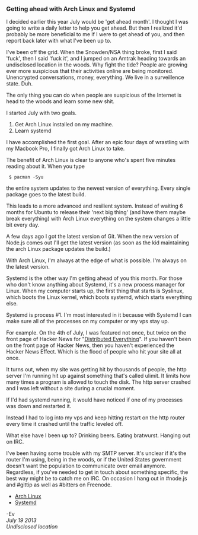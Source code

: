 ### Getting ahead with Arch Linux and Systemd

I decided earlier this year July would be 'get ahead month'. I thought I was going to write a daily letter to help you get ahead. But then I realized it'd probably be more beneficial to me if I were to get ahead of you, and then report back later with what I've been up to.

I've been off the grid. When the Snowden/NSA thing broke, first I said 'fuck', then I said 'fuck it', and I jumped on an Amtrak heading towards an undisclosed location in the woods. Why fight the tide? People are growing ever more suspicious that their activities online are being monitored. Unencrypted conversations, money, everything. We live in a surveillence state. Duh.

The only thing you can do when people are suspicious of the Internet is head to the woods and learn some new shit.

I started July with two goals. 

1. Get Arch Linux installed on my machine.
2. Learn systemd

I have accomplished the first goal. After an epic four days of wrastling with my Macbook Pro, I finally got Arch Linux to take.

The benefit of Arch Linux is clear to anyone who's spent five minutes reading about it. When you type

	 $ pacman -Syu

the entire system updates to the newest version of everything. Every single package goes to the latest build. 

This leads to a more advanced and resilient system. Instead of waiting 6 months for Ubuntu to release their 'next big thing' (and have them maybe break everything) with Arch Linux everything on the system changes a little bit every day. 

A few days ago I got the latest version of Git. When the new version of Node.js comes out I'll get the latest version (as soon as the kid maintaining the arch Linux package updates the build.)

With Arch Linux, I'm always at the edge of what is possible. I'm always on the latest version.

Systemd is the other way I'm getting ahead of you this month. For those who don't know anything about Systemd, it's a new process manager for Linux. When my computer starts up, the first thing that starts is Syslinux, which boots the Linux kernel, which boots systemd, which starts everything else. 

Systemd is process #1. I'm most interested in it because with Systemd I can make sure all of the processes on my computer or my vps stay up.

For example. On the 4th of July, I was featured not once, but twice on the front page of Hacker News for "[Distributed Everything](https://medium.com/surveillance-state/19a5db211e47)". If you haven't been on the front page of Hacker News, then you haven't experienced the Hacker News Effect. Which is the flood of people who hit your site all at once.

It turns out, when my site was getting hit by thousands of people, the http server I'm running hit up against something that's called ulimit. It limits how many times a program is allowed to touch the disk. The http server crashed and I was left without a site during a crucial moment.

If I'd had systemd running, it would have noticed if one of my processes was down and restarted it.

Instead I had to log into my vps and keep hitting restart on the http router every time it crashed until the traffic leveled off.

What else have I been up to? Drinking beers. Eating bratwurst. Hanging out on IRC.

I've been having some trouble with my SMTP server. It's unclear if it's the router I'm using, being in the woods, or if the United States government doesn't want the population to communicate over email anymore. 
Regardless, if you've needed to get in touch about something specific, the best way might be to catch me on IRC. On occasion I hang out in #node.js and #gittip as well as #bitters on Freenode.

+ [Arch Linux](https://www.archlinux.org/)
+ [Systemd](http://freedesktop.org/wiki/Software/systemd/)

-Ev<br />
*July 19 2013<br />
Undisclosed location*
